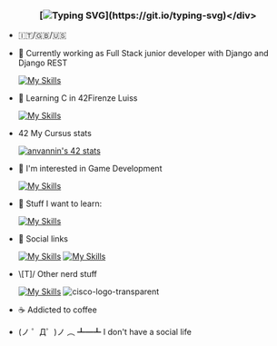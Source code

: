 ### <div align="center">[![Typing SVG](https://readme-typing-svg.demolab.com?font=Fira+Code&pause=1000&color=00F702&center=true&width=435&lines=print(%22Hello+World!%22);console.log(%22Hello+World!%22);printf(%22Hello+World!%5Cn%22);%3Ch1%3EHello+World!%3C%2Fh1%3E)](https://git.io/typing-svg)</div>

- 🇮🇹/🇬🇧/🇺🇸

- 💼 Currently working as Full Stack junior developer with Django and Django REST

  [![My Skills](https://skillicons.dev/icons?i=django,py,html,css,js,jquery,bootstrap,mysql,sqlite,postman)](https://skillicons.dev)

- 🌱 Learning C in 42Firenze Luiss

  [![My Skills](https://skillicons.dev/icons?i=c)](https://skillicons.dev)
  
- 4️2️ My Cursus stats

  [![anvannin's 42 stats](https://badge.mediaplus.ma/greenbinary/anvannin?1337Badge=off&UM6P=off)](https://github.com/oakoudad/badge42)

- 🔭 I'm interested in Game Development

  [![My Skills](https://skillicons.dev/icons?i=unity,cs)](https://skillicons.dev)  

- 📖 Stuff I want to learn:

  [![My Skills](https://skillicons.dev/icons?i=rust,react,figma)](https://skillicons.dev)

- 📱 Social links
  
  [![My Skills](https://skillicons.dev/icons?i=github)](https://github.com/star-child-0)
  [![My Skills](https://skillicons.dev/icons?i=stackoverflow)](https://stackoverflow.com/users/17034343/anvannin)

- \\[T]/ Other nerd stuff

  [![My Skills](https://skillicons.dev/icons?i=git,md,linux,vscode,aws)](https://skillicons.dev)
  ![cisco-logo-transparent](https://user-images.githubusercontent.com/58588029/220912734-1125e687-7c0f-4a01-a137-272f294dc778.png)

- ☕ Addicted to coffee

- (ノ ゜Д゜)ノ ︵ ┻━┻ I don't have a social life
